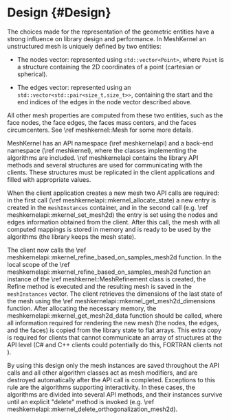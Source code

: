 
# Design {#Design}

The choices made for the representation of the geometric entities have
a strong influence on library design and performance. In MeshKernel an
unstructured mesh is uniquely defined by two entities:

-   The nodes vector: represented using `std::vector<Point>`, where
    `Point` is a structure containing the 2D coordinates of a point (cartesian or
    spherical).

-   The edges vector: represented using an `std::vector<std::pair<size_t,size_t>>`,
    containing the start and the end indices of the
    edges in the node vector described above.

All other mesh properties are computed from these two entities, such as
the face nodes, the face edges, the faces mass centers, and the faces
circumcenters. See \ref meshkernel::Mesh for some more details.

MeshKernel has an API namespace (\ref meshkernelapi)
and a back-end namespace (\ref meshkernel), where the classes implementing the algorithms 
are included. \ref meshkernelapi contains the library
API methods and several structures are used for communicating with the clients. 
These structures must be replicated in the client applications 
and filled with appropriate values.

When the client application creates a new mesh two API calls are required: in the first call (\ref meshkernelapi::mkernel_allocate_state) a
new entry is created in the `meshInstances` container, and in the second call
(e.g. \ref meshkernelapi::mkernel_set_mesh2d) the entry is set using the nodes and edges information
obtained from the client. After this call, the mesh with all computed mappings 
is stored in memory and is ready to be used by the algorithms (the library keeps the mesh state).

The client now calls the \ref meshkernelapi::mkernel_refine_based_on_samples_mesh2d function. In
the local scope of the \ref meshkernelapi::mkernel_refine_based_on_samples_mesh2d function 
an instance of the \ref meshkernel::MeshRefinement class is created, the Refine method is executed and the 
resulting mesh is saved in the `meshInstances` vector. 
The client retrieves the dimensions of the last state of the mesh using the \ref meshkernelapi::mkernel_get_mesh2d_dimensions function.
After allocating the necessary memory, the meshkernelapi::mkernel_get_mesh2d_data function should be called, where all information
required for rendering the new mesh (the nodes, the edges, and the faces) is copied 
from the library state to flat arrays. This extra copy is required for clients that
cannot communicate an array of structures at the API level (C# and C++ clients could potentially do this, FORTRAN clients not ).

By using this design only the mesh instances are saved throughout the
API calls and all other algorithm classes act as mesh modifiers, 
and are destroyed automatically after the API call is completed. 
Exceptions to this rule are the algorithms supporting interactivity.
In these cases, the algorithms are divided into several API methods, 
and their instances survive until an explicit "delete" method is invoked (e.g. \ref meshkernelapi::mkernel_delete_orthogonalization_mesh2d).
